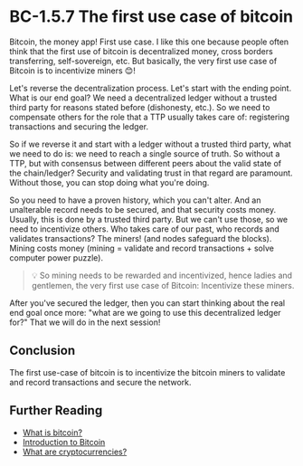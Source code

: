 
# BC-1.5.7 The first use case of bitcoin 

Bitcoin, the money app! First use case. I like this one because people often think that the first use of bitcoin is decentralized money, cross borders transferring, self-sovereign, etc. But basically, the very first use case of Bitcoin is to incentivize miners 😊! 

Let's reverse the decentralization process. Let's start with the ending point. What is our end goal? We need a decentralized ledger without a trusted third party for reasons stated before (dishonesty, etc.). So we need to compensate others for the role that a TTP usually takes care of: registering transactions and securing the ledger. 

So if we reverse it and start with a ledger without a trusted third party, what we need to do is: we need to reach a single source of truth. So without a TTP, but with consensus between different peers about the valid state of the chain/ledger? Security and validating trust in that regard are paramount. Without those, you can stop doing what you're doing. 

So you need to have a proven history, which you can't alter. And an unalterable record needs to be secured, and that security costs money. Usually, this is done by a trusted third party. But we can't use those, so we need to incentivize others. Who takes care of our past, who records and validates transactions? The miners! (and nodes safeguard the blocks). Mining costs money (mining = validate and record transactions + solve computer power puzzle).

>💡 So mining needs to be rewarded and incentivized, hence ladies and gentlemen, the very first use case of Bitcoin: Incentivize these miners.

After you've secured the ledger, then you can start thinking about the real end goal once more: "what are we going to use this decentralized ledger for?" That we will do in the next session! 

## Conclusion
The first use-case of bitcoin is to incentivize the bitcoin miners to validate and record transactions and secure the network. 

## Further Reading
* [What is bitcoin?](https://www.youtube.com/watch?v=41JCpzvnn_0)
* [Introduction to Bitcoin](https://www.youtube.com/watch?v=l1si5ZWLgy0)
* [What are cryptocurrencies?](https://www.youtube.com/watch?v=a5XfQWUUZM8&feature=emb_logo)

